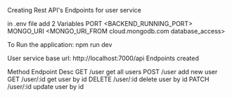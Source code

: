 Creating Rest API's Endpoints for user service

in .env file add 2 Variables
PORT <BACKEND_RUNNING_PORT>
MONGO_URI <MONGO_URI_FROM cloud.mongodb.com database_access>

To Run the application: npm run dev


User service base url: http://localhost:7000/api
Endpoints created

Method Endpoint Desc
GET     /user       get all users
POST    /user       add new user
GET     /user/:id   get user by id
DELETE  /user/:id   delete user by id
PATCH   /user/:id   update user by id